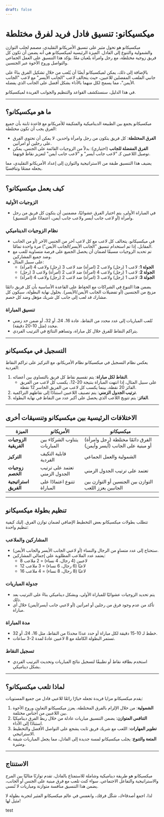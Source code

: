 ```yaml
---
draft: false
---
```

# ميكسيكانو: تنسيق فادل فريد لفرق مختلطة

ميكسيكانو هو تحول مثير على تنسيق الأمريكانو التقليدي، مصمم لجلب التوازن والشمولية والتنوع إلى الفادل. الميزة الرئيسية لميكسيكانو هي أنه يضمن أن تكون كل فريق زوجية مختلطة، مع رجل وامرأة يلعبان معًا. يؤكد هذا التنسيق على العمل الجماعي والتواصل وروح الأخوة عبر الجنسين.

بالإضافة إلى ذلك، يمكن لميكسيكانو أيضًا أن يُلعب من خلال تشكيل الفرق بناءً على جانبي الملعب المفضلين للاعبين، حيث يتحالف لاعب "الجانب الأيسر" مع لاعب "الجانب الأيمن"، مما يسمح لكل منهما بالأداء بشكل أفضل على الجانب الذي يفضله.

في هذا الدليل، سنستكشف القواعد والتنظيم والجوانب الفريدة لميكسيكانو.

---

## **ما هو ميكسيكانو؟**

ميكسيكانو يجمع بين الطبيعة الديناميكية والمتكيفة للأمريكانو مع قاعدة ثابتة بأن جميع الفرق يجب أن تكون مختلطة:
- **الفرق المختلطة**: كل فريق يتكون من رجل وامرأة واحدين. لا يمكن أن تحتوي الفرق على رجلين أو امرأتين.
- **الفرق المفضلة للجانب** (اختياري): بدلاً من الزوجيات القائمة على الجنس، يمكن توصيل اللاعبين كـ "لاعب جانب أيسر" و "لاعب جانب أيمن" لتعزيز نقاط قوتهما.

يضيف هذا التنسيق طبقة من الاستراتيجية والتوازن إلى إعداد الأمريكانو التقليدي، مما يجعله ممتعًا وتنافسيًا.

---

## **كيف يعمل ميكسيكانو؟**

### **الزوجيات الأولية**
- في المباراة الأولى، يتم اختيار الفرق عشوائيًا، مضمنين أن يتكون كل فريق من رجل وامرأة (أو لاعب جانب أيسر ولاعب جانب أيمن، اعتمادًا على التنسيق).

### **نظام الزوجيات الديناميكي**
- في ميكسيكانو، يتحالف كل لاعب مع كل لاعب آخر من الجنس الآخر (أو من الجانب المقابل، إذا تم استخدام تنسيق "الجانب الأيسر/الجانب الأيمن") مرة واحدة تمامًا.
- تم تحديد الزوجيات مسبقًا لضمان أن يحصل الجميع على فرصة متساوية للعب مع وضد جميع المشاركين.
- على سبيل المثال:
  - **الجولة 1**: لاعب 1 (رجل) ولاعب 2 (امرأة) ضد لاعب 3 (رجل) ولاعب 4 (امرأة)
  - **الجولة 2**: لاعب 1 (رجل) ولاعب 4 (امرأة) ضد لاعب 2 (امرأة) ولاعب 3 (رجل)
  - **الجولة 3**: لاعب 1 (رجل) ولاعب 3 (امرأة) ضد لاعب 2 (رجل) ولاعب 4 (امرأة)

يضمن هذا التنوع في الشراكات مع الحفاظ على القاعدة الأساسية بأن كل فريق دائمًا مزيج من الجنسين (أو تفضيلات الجانب الأيمن/الأيسر). بحلول نهاية البطولة، سيكون كل مشارك قد لعب إلى جانب كل شريك مؤهل وضد كل خصم.

### **تنسيق المباراة**
- تُلعب المباريات إلى عدد محدد من النقاط، عادة 16، 24، أو 32، أو ضمن حد زمني محدد (مثل 10-20 دقيقة).
- يتراكم النقاط للفرق خلال كل مباراة، وتساهم النتائج في الترتيب الفردي.

---

## **التسجيل في ميكسيكانو**

يعكس نظام التسجيل في ميكسيكانو نظام الأمريكانو، مع التركيز على تراكم النقاط الفردية:

1. **النقاط لكل مباراة**: يتم تقسيم نقاط كل فريق بالتساوي بين أعضائه.
   - على سبيل المثال، إذا انتهت المباراة بنتيجة 20-12، يكسب كل لاعب من الفريق الفائز 20 نقطة، بينما يكسب كل لاعب من الفريق الخاسر 12 نقطة.
2. **ترتيب الجدول الزمني**: يتم تصنيف اللاعبين استنادًا إلى نقاطهم التراكمية.
3. **الفائز**: يتم تتويج اللاعب الذي يحصل على أكبر عدد من النقاط في نهاية البطولة.

---

## **الاختلافات الرئيسية بين ميكسيكانو وتنسيقات أخرى**

| **الميزة**              | **الأمريكانو**                                  | **ميكسيكانو**                                    |
|---------------------------|-----------------------------------------------|------------------------------------------------|
| **الزوجيات الفريقية**         | يتناوب الشركاء بين المباريات               | الفرق دائمًا مختلطة (رجل وامرأة) أو مبنية على الجانب (أيسر وأيمن) |
| **التركيز**                 | قابلية التكيف الفردية                       | الشمولية والعمل الجماعي                       |
| **زوجيات الخصم**      | تعتمد على ترتيب الجدول الزمني                | تعتمد على ترتيب الجدول الزمني                 |
| **استراتيجية الفريق**         | تتنوع اعتمادًا على المباراة                     | التوازن بين الجنسين أو التوازن بين الجانبين يعزز اللعب   |

---

## **تنظيم بطولة ميكسيكانو**

تتطلب بطولات ميكسيكانو بعض التخطيط الإضافي لضمان توازن الفرق. إليك كيفية تنظيم واحدة:

### **المشاركين والملاعب**
- ستحتاج إلى عدد متساوٍ من الرجال والنساء (أو لاعبي الجانب الأيسر والجانب الأيمن).
- يعتمد عدد الملاعب المطلوبة على إجمالي المشاركين:
  - 8 لاعبين (4 رجال، 4 نساء) = 2 ملاعب
  - 12 لاعبًا (6 رجال، 6 نساء) = 3 ملاعب
  - 16 لاعبًا (8 رجال، 8 نساء) = 4 ملاعب

### **جدولة المباريات**
- يتم تحديد الزوجيات عشوائيًا للمباراة الأولى، وبشكل ديناميكي بناءً على الترتيب بعد ذلك.
- تأكد من عدم وجود فرق من رجلين أو امرأتين (أو لاعبي جانب أيسر/أيمن) خلال أي مباراة.

### **مدة المباراة**
- خطط لـ 10-15 دقيقة لكل مباراة أو حدد عددًا محددًا من النقاط، مثل 16، 24، أو 32.
- تستمر البطولة الكاملة مع 8 لاعبين عادةً لمدة 2-3 ساعات.

### **تسجيل النقاط**
- استخدم بطاقة نقاط أو تطبيقًا لتسجيل نتائج المباريات وتحديث الترتيب الفردي بشكل ديناميكي.

---

## **لماذا تلعب ميكسيكانو؟**

يقدم ميكسيكانو مزايا فريدة تجعله خيارًا رائعًا للاعبي فادل من جميع المستويات:

1. **الشمولية**: من خلال الإلزام بالفرق المختلطة، يعزز ميكسيكانو التعاون وروح الأخوة بين اللاعبين من أجناس مختلفة.
2. **التنافس المتوازن**: يضمن التنسيق مباريات عادلة من خلال ربط الفرق ديناميكيًا استنادًا إلى الأداء.
3. **تطوير المهارات**: اللعب مع شريك فريق ثابت يشجع على التواصل الأفضل والتخطيط الاستراتيجي.
4. **المتعة والتنوع**: يجلب ميكسيكانو لمسة جديدة إلى الفادل، مما يجعل المباريات شيقة ومثيرة.

---

## **الاستنتاج**

ميكسيكانو هو طريقة ديناميكية وشاملة للاستمتاع بالفادل، تقدم توازنًا مثاليًا بين المرح والاستراتيجية والتفاعل الاجتماعي. سواء كنت تلعب مع فرق مبنية على الجنس أو الجانب، يضمن هذا التنسيق منافسة متوازنة ومباريات لا تُنسى.

لذا، اجمع أصدقاءك، شكّل فرقك، وانغمس في عالم ميكسيكانو المثير لتجربة بطولة لا مثيل لها!

test